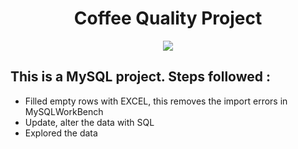 <h1 align = 'center'>  Coffee Quality Project </h1>
<p align = 'center'>
  
 <img src = 'https://i.pinimg.com/originals/fb/61/36/fb6136feef61974c935e421c7e2443ea.gif'>

</p>


## This is a MySQL project. Steps followed : ##

  - Filled empty rows with EXCEL, this removes the import errors in MySQLWorkBench
  - Update, alter the data with SQL
  - Explored the data

